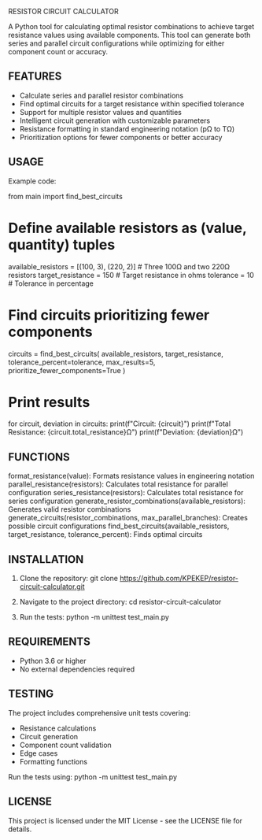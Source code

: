 RESISTOR CIRCUIT CALCULATOR

A Python tool for calculating optimal resistor combinations to achieve target resistance values using available components. This tool can generate both series and parallel circuit configurations while optimizing for either component count or accuracy.

FEATURES
--------
* Calculate series and parallel resistor combinations
* Find optimal circuits for a target resistance within specified tolerance
* Support for multiple resistor values and quantities
* Intelligent circuit generation with customizable parameters
* Resistance formatting in standard engineering notation (pΩ to TΩ)
* Prioritization options for fewer components or better accuracy

USAGE
-----
Example code:

from main import find_best_circuits

# Define available resistors as (value, quantity) tuples
available_resistors = [(100, 3), (220, 2)]  # Three 100Ω and two 220Ω resistors
target_resistance = 150  # Target resistance in ohms
tolerance = 10  # Tolerance in percentage

# Find circuits prioritizing fewer components
circuits = find_best_circuits(
    available_resistors,
    target_resistance,
    tolerance_percent=tolerance,
    max_results=5,
    prioritize_fewer_components=True
)

# Print results
for circuit, deviation in circuits:
    print(f"Circuit: {circuit}")
    print(f"Total Resistance: {circuit.total_resistance}Ω")
    print(f"Deviation: {deviation}Ω")

FUNCTIONS
---------
format_resistance(value): Formats resistance values in engineering notation
parallel_resistance(resistors): Calculates total resistance for parallel configuration
series_resistance(resistors): Calculates total resistance for series configuration
generate_resistor_combinations(available_resistors): Generates valid resistor combinations
generate_circuits(resistor_combinations, max_parallel_branches): Creates possible circuit configurations
find_best_circuits(available_resistors, target_resistance, tolerance_percent): Finds optimal circuits

INSTALLATION
------------
1. Clone the repository:
   git clone https://github.com/KPEKEP/resistor-circuit-calculator.git

2. Navigate to the project directory:
   cd resistor-circuit-calculator

3. Run the tests:
   python -m unittest test_main.py

REQUIREMENTS
-----------
- Python 3.6 or higher
- No external dependencies required

TESTING
-------
The project includes comprehensive unit tests covering:
* Resistance calculations
* Circuit generation
* Component count validation
* Edge cases
* Formatting functions

Run the tests using:
python -m unittest test_main.py

LICENSE
-------
This project is licensed under the MIT License - see the LICENSE file for details.